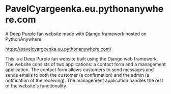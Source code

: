 # PavelCyargeenka.eu.pythonanywhere.com

A Deep Purple fan website made with Django framework hosted on PythonAnywhere

https://pavelcyargeenka.eu.pythonanywhere.com/

This is a Deep Purple fan website built using the Django web framework. 
The website consists of two applications: a contact form and a management 
application. The contact form allows customers to send messages and sends 
emails to both the customer (a confirmation) and the admin 
(a notification of the receiving). The management application handles 
the rest of the website's functionality.

